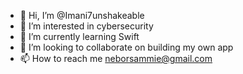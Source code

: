- 👋 Hi, I’m @Imani7unshakeable
- 👀 I’m interested in cybersecurity
- 🌱 I’m currently learning Swift
- 💞️ I’m looking to collaborate on building my own app
- 📫 How to reach me neborsammie@gmail.com

<!---
Imani7unshakeable/Imani7unshakeable is a ✨ special ✨ repository because its `README.md` (this file) appears on your GitHub profile.
You can click the Preview link to take a look at your changes.
--->
